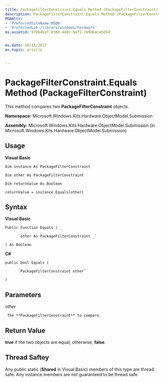 ```yaml
---
title: PackageFilterConstraint.Equals Method (PackageFilterConstraint)
description: PackageFilterConstraint.Equals Method (PackageFilterConstraint)
MSHAttr:
- 'PreferredSiteName:MSDN'
- 'PreferredLib:/library/windows/hardware'
ms.assetid: 970b4baf-430d-4d0c-9af3-2690b4cebd54


ms.date: 10/15/2017
ms.topic: article


---
```


# PackageFilterConstraint.Equals Method (PackageFilterConstraint)


This method compares two **PackageFilterConstraint** objects.

**Namespace:** Microsoft.Windows.Kits.Hardware.ObjectModel.Submission

**Assembly:** Microsoft.Windows.Kits.Hardware.ObjectModel.Submission (in Microsoft.Windows.Kits.Hardware.ObjectModel.Submission)

## <span id="Usage"></span><span id="usage"></span><span id="USAGE"></span>Usage


**Visual Basic**

`Dim instance As PackageFilterConstraint`

`Dim other As PackageFilterConstraint`

`Dim returnValue As Boolean`

`returnValue = instance.Equals(other)`

## <span id="Syntax"></span><span id="syntax"></span><span id="SYNTAX"></span>Syntax


**Visual Basic**

`Public Function Equals ( _`

          `other As PackageFilterConstraint _`

`) As Boolean`

**C#**

`public bool Equals (`

          `PackageFilterConstraint other`

`)`

## <span id="Parameters"></span><span id="parameters"></span><span id="PARAMETERS"></span>Parameters


*other*

     The **PackageFilterConstraint** to compare.

## <span id="Return_Value"></span><span id="return_value"></span><span id="RETURN_VALUE"></span>Return Value


**true** if the two objects are equal; otherwise, **false**.

## <span id="Thread_Saftey"></span><span id="thread_saftey"></span><span id="THREAD_SAFTEY"></span>Thread Saftey


Any public static (**Shared** in Visual Basic) members of this type are thread safe. Any instance members are not guaranteed to be thread safe.

 

 







